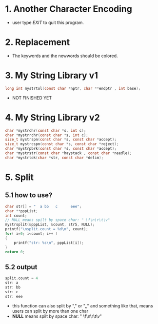 # 1. Another Character Encoding
- user type *EXIT* to quit this program.
# 2. Replacement
- The keywords and the newwords should be colored.
# 3. My String Library v1
```c
long int mystrtol(const char *nptr, char **endptr , int base);
```
- NOT FINISHED YET
# 4. My String Library v2
```c
char *mystrchr(const char *s, int c);
char *mystrrchr(const char *s, int c);
size_t mystrspn(const char *s, const char *accept);
size_t mystrcspn(const char *s, const char *reject);
char *mystrpbrk(const char *s, const char *accept);
char *mystrstr(const char *haystack , const char *needle);
char *mystrtok(char *str, const char *delim);
```
# 5. Split
## 5.1 **how to use?**
```c
char str[] = "  a bb   c      eee";
char **pppList;
int count;
// NULL means spilt by space char: " \f\n\r\t\v"
mystrsplit(&pppList, &count, str5, NULL);
printf("\nsplit.count = %d\n", count);
for( i=0; i<count; i++ ) 
{
	printf("str: %s\n", pppList[i]);
}
return 0;
```
## 5.2 **output**
```c
split.count = 4
str: a
str: bb
str: c
str: eee
```
- this function can also split by "," or ",," and something like that, means users can split by more than one char
- **NULL** means spilt by space char: " \f\n\r\t\v"
